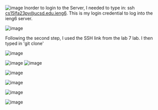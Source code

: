 ![image](https://cdn.discordapp.com/attachments/974137838180380672/1180986728295694388/Screenshot_2023-11-26_at_5.37.21_PM.png?ex=657f6a99&is=656cf599&hm=241561648a4c40dc2347f9d50ef8c4e7556545724465d2929860d5dcdb6e1877&)
Inorder to login to the Server, I needed to type in: ssh cs15lfa23py@ucsd.edu.ieng6. This is my login credential to log into the ieng6 server.

![image](https://cdn.discordapp.com/attachments/974137838180380672/1180986727695929457/Screenshot_2023-11-26_at_5.33.35_PM.png?ex=657f6a99&is=656cf599&hm=4c37840802ea65f7628cf2c1ce0ac4ab5c6bbd1ac8dd2b59c1afae62db08a2ad&)

Following the second step, I used the SSH link from the lab 7 lab. I then typed in 'git clone'


![image](https://cdn.discordapp.com/attachments/974137838180380672/1180986682070282380/Screenshot_2023-11-26_at_6.04.50_PM.png?ex=657f6a8e&is=656cf58e&hm=7c1ac0f7511326abc06d691d89db53c04679693a4da3c7ab655130df63e92e34&)

![image](https://cdn.discordapp.com/attachments/974137838180380672/1180986682422595695/Screenshot_2023-11-26_at_6.36.26_PM.png?ex=657f6a8e&is=656cf58e&hm=82f3cae01b14d114d3d62845e8423a19830e3388cbfcc9baacea147995cef15c&)
![image](https://cdn.discordapp.com/attachments/974137838180380672/1180986683278229544/Screenshot_2023-11-26_at_6.37.10_PM.png?ex=657f6a8e&is=656cf58e&hm=d419994afada827fb95225540dff232943ade8a00b6d340b5c674aa2793c2204&)

![image](https://cdn.discordapp.com/attachments/974137838180380672/1180986681097212005/Screenshot_2023-11-26_at_5.44.05_PM.png?ex=657f6a8e&is=656cf58e&hm=3821345ba2e6e9f3e91c1d6552d8596045250d166ba7b5ee0df90af50968c943&)

![image]()

![image]()

![image]()


